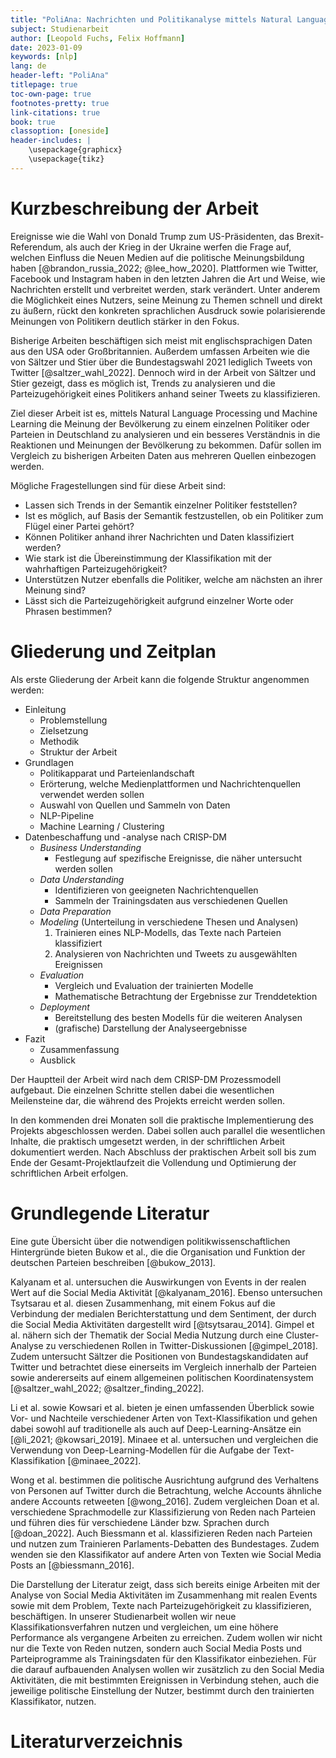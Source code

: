```yaml
---
title: "PoliAna: Nachrichten und Politikanalyse mittels Natural Language Processing"
subject: Studienarbeit
author: [Leopold Fuchs, Felix Hoffmann]
date: 2023-01-09
keywords: [nlp]
lang: de
header-left: "PoliAna"
titlepage: true
toc-own-page: true
footnotes-pretty: true
link-citations: true
book: true
classoption: [oneside]
header-includes: |
    \usepackage{graphicx}
    \usepackage{tikz}
---
```


# Kurzbeschreibung der Arbeit

<!-- Worum geht es in der Arbeit? Wie ist die (aktuelle) Ausgangssituation? Welches
Themenfeld wird bearbeitet? Welche Problemstellung soll angegangen werden? Welche
Grundlagen müssen vorhanden sein und welche Randbedingungen sind gegeben? Welche
Zielsetzungen gibt es in dieser Arbeit? Welche methodische Vorgehensweise wird
gewählt? Dies soll möglichst in einem Fließtext dokumentiert werden. Idealerweise
abschließend mit sehr konkreten Zielbeschreibungen, die auch validierbar sind. -->

Ereignisse wie die Wahl von Donald Trump zum US-Präsidenten, das Brexit-Referendum, als auch der Krieg in der Ukraine werfen die Frage auf, welchen Einfluss die Neuen Medien auf die politische Meinungsbildung haben [@brandon_russia_2022; @lee_how_2020]. Plattformen wie Twitter, Facebook und Instagram haben in den letzten Jahren die Art und Weise, wie Nachrichten erstellt und verbreitet werden, stark verändert. Unter anderem die Möglichkeit eines Nutzers, seine Meinung zu Themen schnell und direkt zu äußern, rückt den konkreten sprachlichen Ausdruck sowie polarisierende Meinungen von Politikern deutlich stärker in den Fokus.

Bisherige Arbeiten beschäftigen sich meist mit englischsprachigen Daten aus den USA oder Großbritannien. Außerdem umfassen Arbeiten wie die von Sältzer und Stier über die Bundestagswahl 2021 lediglich Tweets von Twitter [@saltzer_wahl_2022]. Dennoch wird in der Arbeit von Sältzer und Stier gezeigt, dass es möglich ist, Trends zu analysieren und die Parteizugehörigkeit eines Politikers anhand seiner Tweets zu klassifizieren.

Ziel dieser Arbeit ist es, mittels Natural Language Processing und Machine Learning die Meinung der Bevölkerung zu einem einzelnen Politiker oder Parteien in Deutschland zu analysieren und ein besseres Verständnis in die Reaktionen und Meinungen der Bevölkerung zu bekommen. Dafür sollen im Vergleich zu bisherigen Arbeiten Daten aus mehreren Quellen einbezogen werden.

Mögliche Fragestellungen sind für diese Arbeit sind:

-   Lassen sich Trends in der Semantik einzelner Politiker feststellen?
-   Ist es möglich, auf Basis der Semantik festzustellen, ob ein Politiker zum Flügel einer Partei gehört?
-   Können Politiker anhand ihrer Nachrichten und Daten klassifiziert werden?
-   Wie stark ist die Übereinstimmung der Klassifikation mit der wahrhaftigen Parteizugehörigkeit?
-   Unterstützen Nutzer ebenfalls die Politiker, welche am nächsten an ihrer Meinung sind?
-   Lässt sich die Parteizugehörigkeit aufgrund einzelner Worte oder Phrasen bestimmen?

# Gliederung und Zeitplan

<!-- Identifikation der wesentlichen Arbeitsschritte. Meilensteinplan. Konsequenzen
und Möglichkeiten der Meilensteine. Zeitplan bis zur Beendigung des praktischen
Teils sowie der Dokumentation. Eine erste Gliederung der Arbeit. Benennung von
Kapiteln und Unterkapiteln. Dies gilt als Leitfaden, noch nicht als abschließend. -->

Als erste Gliederung der Arbeit kann die folgende Struktur angenommen werden:

-   Einleitung
    -   Problemstellung
    -   Zielsetzung
    -   Methodik
    -   Struktur der Arbeit
-   Grundlagen
    -   Politikapparat und Parteienlandschaft
    -   Erörterung, welche Medienplattformen und Nachrichtenquellen verwendet werden sollen
    -   Auswahl von Quellen und Sammeln von Daten
    -   NLP-Pipeline
    -   Machine Learning / Clustering
-   Datenbeschaffung und -analyse nach CRISP-DM
    -   _Business Understanding_
        -   Festlegung auf spezifische Ereignisse, die näher untersucht werden sollen
    -   _Data Understanding_
        -   Identifizieren von geeigneten Nachrichtenquellen
        -   Sammeln der Trainingsdaten aus verschiedenen Quellen
    -   _Data Preparation_
    -   _Modeling_ (Unterteilung in verschiedene Thesen und Analysen)
        1. Trainieren eines NLP-Modells, das Texte nach Parteien klassifiziert
        2. Analysieren von Nachrichten und Tweets zu ausgewählten Ereignissen
    -   _Evaluation_
        -   Vergleich und Evaluation der trainierten Modelle
        -   Mathematische Betrachtung der Ergebnisse zur Trenddetektion
    -   _Deployment_
        -   Bereitstellung des besten Modells für die weiteren Analysen
        -   (grafische) Darstellung der Analyseergebnisse
-   Fazit
    -   Zusammenfassung
    -   Ausblick

Der Hauptteil der Arbeit wird nach dem CRISP-DM Prozessmodell aufgebaut. Die einzelnen Schritte stellen dabei die wesentlichen Meilensteine dar, die während des Projekts erreicht werden sollen.

In den kommenden drei Monaten soll die praktische Implementierung des Projekts abgeschlossen werden. Dabei sollen auch parallel die wesentlichen Inhalte, die praktisch umgesetzt werden, in der schriftlichen Arbeit dokumentiert werden. Nach Abschluss der praktischen Arbeit soll bis zum Ende der Gesamt-Projektlaufzeit die Vollendung und Optimierung der schriftlichen Arbeit erfolgen.

# Grundlegende Literatur

<!-- Belegen der Ausgangssituation. Wer hat auf ähnlichem Themenfeld bereits
gearbeitet? Wie passt die Studienarbeit in die aktuelle wissenschaftliche
Landschaft und was ist neu (dies wird oben dargelegt und hier belegt). Was wird
durch die erstellte Lösung verbessert und wie wird dies nachgewiesen? -->

Eine gute Übersicht über die notwendigen politikwissenschaftlichen Hintergründe bieten Bukow et al., die die Organisation und Funktion der deutschen Parteien beschreiben [@bukow_2013].

Kalyanam et al. untersuchen die Auswirkungen von Events in der realen Wert auf die Social Media Aktivität [@kalyanam_2016]. Ebenso untersuchen Tsytsarau et al. diesen Zusammenhang, mit einem Fokus auf die Verbindung der medialen Berichterstattung und dem Sentiment, der durch die Social Media Aktivitäten dargestellt wird [@tsytsarau_2014].
Gimpel et al. nähern sich der Thematik der Social Media Nutzung durch eine Cluster-Analyse zu verschiedenen Rollen in Twitter-Diskussionen [@gimpel_2018].
Zudem untersucht Sältzer die Positionen von Bundestagskandidaten auf Twitter und betrachtet diese einerseits im Vergleich innerhalb der Parteien sowie andererseits auf einem allgemeinen politischen Koordinatensystem [@saltzer_wahl_2022; @saltzer_finding_2022].

Li et al. sowie Kowsari et al. bieten je einen umfassenden Überblick sowie Vor- und Nachteile verschiedener Arten von Text-Klassifikation und gehen dabei sowohl auf traditionelle als auch auf Deep-Learning-Ansätze ein [@li_2021; @kowsari_2019].
Minaee et al. untersuchen und vergleichen die Verwendung von Deep-Learning-Modellen für die Aufgabe der Text-Klassifikation [@minaee_2022].

Wong et al. bestimmen die politische Ausrichtung aufgrund des Verhaltens von Personen auf Twitter durch die Betrachtung, welche Accounts ähnliche andere Accounts retweeten [@wong_2016].
Zudem vergleichen Doan et al. verschiedene Sprachmodelle zur Klassifizierung von Reden nach Parteien und führen dies für verschiedene Länder bzw. Sprachen durch [@doan_2022].
Auch Biessmann et al. klassifizieren Reden nach Parteien und nutzen zum Trainieren Parlaments-Debatten des Bundestages. Zudem wenden sie den Klassifikator auf andere Arten von Texten wie Social Media Posts an [@biessmann_2016].

Die Darstellung der Literatur zeigt, dass sich bereits einige Arbeiten mit der Analyse von Social Media Aktivitäten im Zusammenhang mit realen Events sowie mit dem Problem, Texte nach Parteizugehörigkeit zu klassifizieren, beschäftigen.
In unserer Studienarbeit wollen wir neue Klassifikationsverfahren nutzen und vergleichen, um eine höhere Performance als vergangene Arbeiten zu erreichen.
Zudem wollen wir nicht nur die Texte von Reden nutzen, sondern auch Social Media Posts und Parteiprogramme als Trainingsdaten für den Klassifikator einbeziehen.
Für die darauf aufbauenden Analysen wollen wir zusätzlich zu den Social Media Aktivitäten, die mit bestimmten Ereignissen in Verbindung stehen, auch die jeweilige politische Einstellung der Nutzer, bestimmt durch den trainierten Klassifikator, nutzen.

# Literaturverzeichnis

&nbsp;
